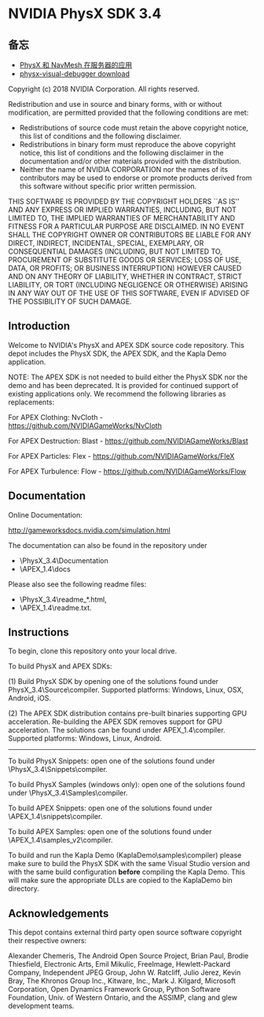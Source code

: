 # NVIDIA PhysX SDK 3.4

## 备忘

- [PhysX 和 NavMesh 在服务器的应用](https://cloud.tencent.com/developer/article/1006053)
- [physx-visual-debugger download](https://developer.nvidia.com/physx-visual-debugger)

Copyright (c) 2018 NVIDIA Corporation. All rights reserved.

Redistribution and use in source and binary forms, with or without
modification, are permitted provided that the following conditions
are met:
 * Redistributions of source code must retain the above copyright
   notice, this list of conditions and the following disclaimer.
 * Redistributions in binary form must reproduce the above copyright
   notice, this list of conditions and the following disclaimer in the
   documentation and/or other materials provided with the distribution.
 * Neither the name of NVIDIA CORPORATION nor the names of its
   contributors may be used to endorse or promote products derived
   from this software without specific prior written permission.

THIS SOFTWARE IS PROVIDED BY THE COPYRIGHT HOLDERS ``AS IS'' AND ANY
EXPRESS OR IMPLIED WARRANTIES, INCLUDING, BUT NOT LIMITED TO, THE
IMPLIED WARRANTIES OF MERCHANTABILITY AND FITNESS FOR A PARTICULAR
PURPOSE ARE DISCLAIMED.  IN NO EVENT SHALL THE COPYRIGHT OWNER OR
CONTRIBUTORS BE LIABLE FOR ANY DIRECT, INDIRECT, INCIDENTAL, SPECIAL,
EXEMPLARY, OR CONSEQUENTIAL DAMAGES (INCLUDING, BUT NOT LIMITED TO,
PROCUREMENT OF SUBSTITUTE GOODS OR SERVICES; LOSS OF USE, DATA, OR
PROFITS; OR BUSINESS INTERRUPTION) HOWEVER CAUSED AND ON ANY THEORY
OF LIABILITY, WHETHER IN CONTRACT, STRICT LIABILITY, OR TORT
(INCLUDING NEGLIGENCE OR OTHERWISE) ARISING IN ANY WAY OUT OF THE USE
OF THIS SOFTWARE, EVEN IF ADVISED OF THE POSSIBILITY OF SUCH DAMAGE.

## Introduction

Welcome to NVIDIA's PhysX and APEX SDK source code repository. This depot includes the PhysX SDK, the APEX SDK, and the Kapla Demo application.

NOTE: The APEX SDK is not needed to build either the PhysX SDK nor the demo and has been deprecated. It is provided for continued support of existing applications only. We recommend the following libraries as replacements:

For APEX Clothing: NvCloth - https://github.com/NVIDIAGameWorks/NvCloth

For APEX Destruction: Blast - https://github.com/NVIDIAGameWorks/Blast

For APEX Particles: Flex - https://github.com/NVIDIAGameWorks/FleX

For APEX Turbulence: Flow - https://github.com/NVIDIAGameWorks/Flow

## Documentation

Online Documentation:

http://gameworksdocs.nvidia.com/simulation.html

The documentation can also be found in the repository under 
* \PhysX_3.4\Documentation
* \APEX_1.4\docs 

Please also see the following readme files: 
* \PhysX_3.4\readme_*.html, 
* \APEX_1.4\readme.txt. 

## Instructions

To begin, clone this repository onto your local drive.

To build PhysX and APEX SDKs: 

(1) Build PhysX SDK by opening one of the solutions found under PhysX_3.4\Source\compiler. 
Supported platforms: Windows, Linux, OSX, Android, iOS.

(2) The APEX SDK distribution contains pre-built binaries supporting GPU acceleration.
Re-building the APEX SDK removes support for GPU acceleration. The solutions can be found under APEX_1.4\compiler. 
Supported platforms: Windows, Linux, Android.
______________________________________________________________
To build PhysX Snippets: open one of the solutions found under \PhysX_3.4\Snippets\compiler.

To build PhysX Samples (windows only): open one of the solutions found under \PhysX_3.4\Samples\compiler.

To build APEX Snippets: open one of the solutions found under \APEX_1.4\snippets\compiler.

To build APEX Samples: open one of the solutions found under \APEX_1.4\samples_v2\compiler.

To build and run the Kapla Demo (KaplaDemo\samples\compiler) please make sure to build the PhysX SDK with the same Visual Studio version and with the same build configuration **before** compiling the Kapla Demo. This will make sure the appropriate DLLs are copied to the KaplaDemo bin directory.

## Acknowledgements

This depot contains external third party open source software copyright their respective owners:

Alexander Chemeris,
The Android Open Source Project,
Brian Paul,
Brodie Thiesfield,
Electronic Arts,
Emil Mikulic,
FreeImage,
Hewlett-Packard Company,
Independent JPEG Group,
John W. Ratcliff,
Julio Jerez,
Kevin Bray,
The Khronos Group Inc.,
Kitware, Inc.,
Mark J. Kilgard,
Microsoft Corporation,
Open Dynamics Framework Group,
Python Software Foundation,
Univ. of Western Ontario,
and the ASSIMP, clang and glew development teams.
